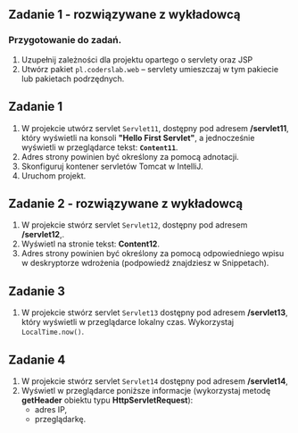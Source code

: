 ## Zadanie 1 - rozwiązywane z wykładowcą

### Przygotowanie do zadań.
1. Uzupełnij zależności dla projektu opartego o servlety oraz JSP
2. Utwórz pakiet `pl.coderslab.web` – servlety umieszczaj w tym pakiecie lub pakietach podrzędnych.

## Zadanie 1

1. W projekcie utwórz servlet `Servlet11`, dostępny pod adresem **/servlet11**,
który wyświetli na konsoli **"Hello First Servlet"**, a jednocześnie wyświetli w przeglądarce tekst: **`Content11`**.
3. Adres strony powinien być określony za pomocą adnotacji.
2. Skonfiguruj kontener servletów Tomcat w IntelliJ.
3. Uruchom projekt.


## Zadanie 2 - rozwiązywane z wykładowcą

1. W projekcie stwórz servlet `Servlet12`, dostępny pod adresem **/servlet12**,.
2. Wyświetl na stronie tekst: **Content12**. 
3. Adres strony powinien być określony za pomocą odpowiedniego wpisu w deskryptorze wdrożenia (podpowiedź znajdziesz w Snippetach).


## Zadanie 3

1. W projekcie stwórz servlet `Servlet13` dostępny pod adresem **/servlet13**,
 który wyświetli w przeglądarce lokalny czas.
Wykorzystaj `LocalTime.now()`.


## Zadanie 4

1. W projekcie stwórz servlet `Servlet14` dostępny pod adresem **/servlet14**,
2. Wyświetl w przeglądarce poniższe informacje (wykorzystaj metodę **getHeader** obiektu typu **HttpServletRequest**):
    * adres IP,
    * przeglądarkę.

